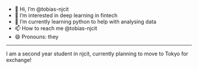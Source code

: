 - 👋 Hi, I’m @tobias-njcit
- 👀 I’m interested in deep learning in fintech
- 🌱 I’m currently learning python to help with analysing data
- 📫 How to reach me @tobias-njcit 
- 😄 Pronouns: they


--------- 
I am a second year student in njcit, currently planning to move to Tokyo for exchange!
